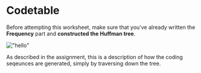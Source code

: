 # Codetable

Before attempting this worksheet, make sure that you've already written the **Frequency** part and **constructed the Huffman tree**.

!["hello"](http://www.binaryessence.com/dct/deG00026.gif)

As described in the assignment, this is a description of how the coding seqeunces are generated, simply by traversing down the tree.
